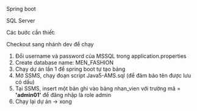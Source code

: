 

Spring boot

SQL Server

Các bước cần thiết:

Checkout sang nhánh dev để chạy

1. Đổi username và password của MSSQL trong application.properties
2. Create database name: MEN_FASHION
3. Chạy dự án lần 1 để spring boot tự tạo bảng
4. Mở SSMS, chạy đoạn script Java5-AMS.sql (để đảm bảo tên được lưu có dấu)
5. Tại SSMS, insert một bản ghi vào bảng nhan_vien với trường mã = **'admin01'** để đăng nhập là role admin
6. Chạy lại dự án -> xong
